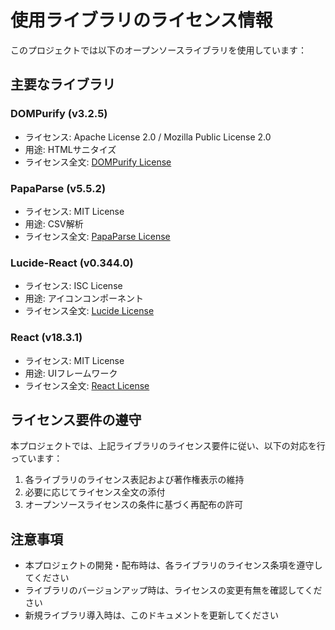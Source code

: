 # 使用ライブラリのライセンス情報

このプロジェクトでは以下のオープンソースライブラリを使用しています：

## 主要なライブラリ

### DOMPurify (v3.2.5)
- ライセンス: Apache License 2.0 / Mozilla Public License 2.0
- 用途: HTMLサニタイズ
- ライセンス全文: [DOMPurify License](https://github.com/cure53/DOMPurify/blob/main/LICENSE)

### PapaParse (v5.5.2)
- ライセンス: MIT License
- 用途: CSV解析
- ライセンス全文: [PapaParse License](https://github.com/mholt/PapaParse/blob/master/LICENSE)

### Lucide-React (v0.344.0)
- ライセンス: ISC License
- 用途: アイコンコンポーネント
- ライセンス全文: [Lucide License](https://github.com/lucide-icons/lucide/blob/main/LICENSE)

### React (v18.3.1)
- ライセンス: MIT License
- 用途: UIフレームワーク
- ライセンス全文: [React License](https://github.com/facebook/react/blob/main/LICENSE)

## ライセンス要件の遵守

本プロジェクトでは、上記ライブラリのライセンス要件に従い、以下の対応を行っています：

1. 各ライブラリのライセンス表記および著作権表示の維持
2. 必要に応じてライセンス全文の添付
3. オープンソースライセンスの条件に基づく再配布の許可

## 注意事項

- 本プロジェクトの開発・配布時は、各ライブラリのライセンス条項を遵守してください
- ライブラリのバージョンアップ時は、ライセンスの変更有無を確認してください
- 新規ライブラリ導入時は、このドキュメントを更新してください 